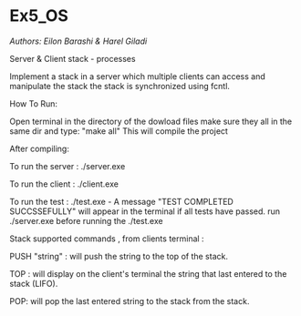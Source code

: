# Ex5_OS


*Authors: Eilon Barashi & Harel Giladi*


Server & Client stack - processes

Implement a stack in a server which multiple clients can access and manipulate the stack the stack is synchronized using fcntl.

How To Run:

Open terminal in the directory of the dowload files make sure they all in the same dir and type: "make all" This will compile the project

After compiling:

To run the server : ./server.exe

To run the client : ./client.exe

To run the test : ./test.exe - A message "TEST COMPLETED SUCCSSEFULLY" will appear in the terminal if all tests have passed.
run ./server.exe before running the ./test.exe

Stack supported commands , from clients terminal :

PUSH "string" : will push the string to the top of the stack.

TOP : will display on the client's terminal the string that last entered to the stack (LIFO).

POP: will pop the last entered string to the stack from the stack.


